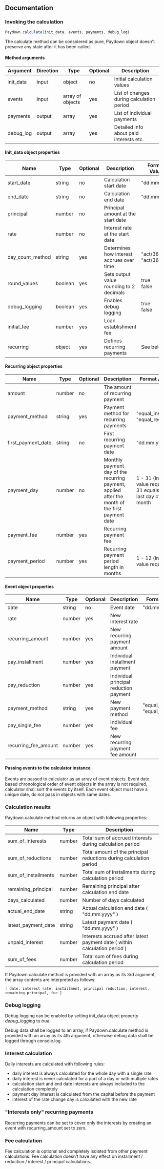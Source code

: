 
## Documentation

### Invoking the calculation
```javascript
Paydown.calculate(init_data, events, payments, debug_log)
```
The calculate method can be considered as pure, Paydown object doesn't preserve any state after it has been called.
#### Method arguments

Argument|Direction|Type|Optional|Description
--------|---------|----|--------|-----------
init_data|input|object|no|Initial calculation values
events|input|array of objects|yes|List of changes during calculation period
payments|output|array|yes|List of individual payments
debug_log|output|array|yes|Detailed info about paid interests etc.

#### Init_data object properties

Name|Type|Optional|Description|Format / Values|Default value
----|----|--------|-----------|---------------|-------------
start_date|string|no|Calculation start date|"dd.mm.yyyy"
end_date|string|no|Calculation end date|"dd.mm.yyyy"
principal|number|no|Principal amount at the start date|
rate|number|no|Interest rate at the start date|
day_count_method|string|yes|Determines how interest accrues over time|"act/360"<br>"act/365"|"act/360"
round_values|boolean|yes|Sets output value rounding to 2 decimals|true<br>false|true
debug_logging|boolean|yes|Enables debug logging|true<br>false|false
initial_fee|number|yes|Loan establishment fee||0
recurring|object|yes|Defines recurring payments|See below|

#### Recurring object properties

Name|Type|Optional|Description|Format / Values|Default value
----|----|--------|-----------|---------------|-------------
amount|number|no|The amount of recurring payment||
payment_method|string|yes|Payment method for recurring payments|"equal_installment"<br>"equal_reduction"|"equal_installment"
first_payment_date|string|no|First recurring payment date|"dd.mm.yyyy"|
payment_day|number|no|Monthly payment day of the recurring payment, applied after the month of the first payment date|1 - 31 (integer value required)<br>31 equals to the last day of the month|
payment_fee|number|yes|Recurring payment fee||0
payment_period|number|yes|Recurring payment period length in months|1 - 12 (integer value required)|1

#### Event object properties

Name|Type|Optional|Description|Format / Values
----|----|--------|-----------|---------------
date|string|no|Event date|"dd.mm.yyyy"
rate|number|yes|New interest rate|
recurring_amount|number|yes|New recurring payment amount|
pay_installment|number|yes|Individual installment payment|
pay_reduction|number|yes|Individual principal reduction payment|
payment_method|string|yes|New payment method|"equal_installment"<br>"equal_reduction"
pay_single_fee|number|yes|Individual fee|
recurring_fee_amount|number|yes|New recurring payment fee amount|

#### Passing events to the calculator instance

Events are passed to calculator as an array of event objects. Event date based chronological order of event objects in the array is not required, calculator shall sort the events by itself. Each event object must have a unique date, do not pass in objects with same dates.

### Calculation results

Paydown.calculate method returns an object with following properties:

Name|Type|Description
----|----|-------
sum_of_interests|number|Total sum of accrued interests during calculation period
sum_of_reductions|number|Total amount of the principal reductions during calculation period
sum_of_installments|number|Total sum of installments during calculation period
remaining_principal|number|Remaining principal after calculation end date
days_calculated|number|Number of days calculated
actual_end_date|string|Actual calculation end date ( "dd.mm.yyyy" )
latest_payment_date|string|Latest payment date ( "dd.mm.yyyy" )
unpaid_interest|number|Interests accrued after latest payment date ( within calculation period )
sum_of_fees|number|Total sum of fees during calculation period

If Paydown.calculate method is provided with an array as its 3rd argument, the array contents are interpreted as follows:

    [ date, interest rate, installment, principal reduction, interest, remaining principal, fee ]

### Debug logging

Debug logging can be enabled by setting init_data object property *debug_logging* to *true*.

Debug data shall be logged to an array, if Paydown.calculate method is provided with an array as its 4th argument, otherwise debug data shall be logged through console.log.

### Interest calculation

Daily interests are calculated with following rules:

- daily interest is always calculated for the whole day with a single rate
- daily interest is never calculated for a part of a day or with multiple rates
- calculation start and end date interests are always included to the calculation completely
- payment day interest is calculated from the capital before the payment
- interest of the rate change day is calculated with the new rate

### "Interests only" recurring payments

Recurring payments can be set to cover only the interests by creating an event with recurring_amount set to zero.

### Fee calculation

Fee calculation is optional and completely isolated from other payment calculations. Fee calculation doesn't have any effect on installment / reduction / interest / principal calculations.
